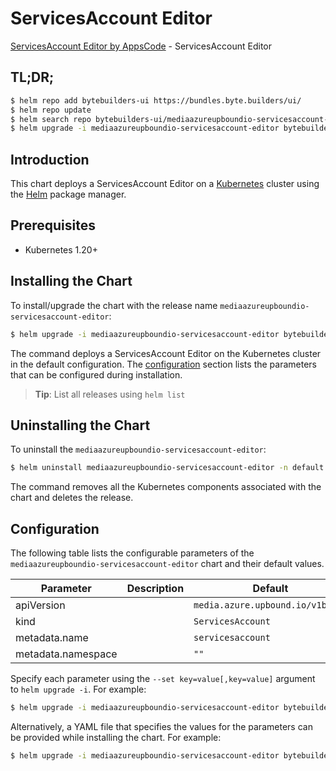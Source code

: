 # ServicesAccount Editor

[ServicesAccount Editor by AppsCode](https://byte.builders) - ServicesAccount Editor

## TL;DR;

```bash
$ helm repo add bytebuilders-ui https://bundles.byte.builders/ui/
$ helm repo update
$ helm search repo bytebuilders-ui/mediaazureupboundio-servicesaccount-editor --version=v0.4.18
$ helm upgrade -i mediaazureupboundio-servicesaccount-editor bytebuilders-ui/mediaazureupboundio-servicesaccount-editor -n default --create-namespace --version=v0.4.18
```

## Introduction

This chart deploys a ServicesAccount Editor on a [Kubernetes](http://kubernetes.io) cluster using the [Helm](https://helm.sh) package manager.

## Prerequisites

- Kubernetes 1.20+

## Installing the Chart

To install/upgrade the chart with the release name `mediaazureupboundio-servicesaccount-editor`:

```bash
$ helm upgrade -i mediaazureupboundio-servicesaccount-editor bytebuilders-ui/mediaazureupboundio-servicesaccount-editor -n default --create-namespace --version=v0.4.18
```

The command deploys a ServicesAccount Editor on the Kubernetes cluster in the default configuration. The [configuration](#configuration) section lists the parameters that can be configured during installation.

> **Tip**: List all releases using `helm list`

## Uninstalling the Chart

To uninstall the `mediaazureupboundio-servicesaccount-editor`:

```bash
$ helm uninstall mediaazureupboundio-servicesaccount-editor -n default
```

The command removes all the Kubernetes components associated with the chart and deletes the release.

## Configuration

The following table lists the configurable parameters of the `mediaazureupboundio-servicesaccount-editor` chart and their default values.

|     Parameter      | Description |                   Default                   |
|--------------------|-------------|---------------------------------------------|
| apiVersion         |             | <code>media.azure.upbound.io/v1beta1</code> |
| kind               |             | <code>ServicesAccount</code>                |
| metadata.name      |             | <code>servicesaccount</code>                |
| metadata.namespace |             | <code>""</code>                             |


Specify each parameter using the `--set key=value[,key=value]` argument to `helm upgrade -i`. For example:

```bash
$ helm upgrade -i mediaazureupboundio-servicesaccount-editor bytebuilders-ui/mediaazureupboundio-servicesaccount-editor -n default --create-namespace --version=v0.4.18 --set apiVersion=media.azure.upbound.io/v1beta1
```

Alternatively, a YAML file that specifies the values for the parameters can be provided while
installing the chart. For example:

```bash
$ helm upgrade -i mediaazureupboundio-servicesaccount-editor bytebuilders-ui/mediaazureupboundio-servicesaccount-editor -n default --create-namespace --version=v0.4.18 --values values.yaml
```
